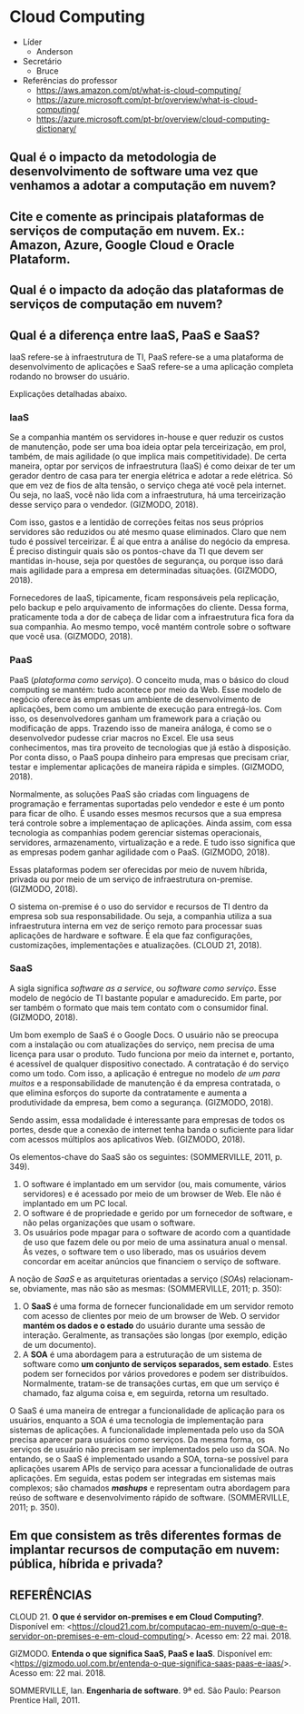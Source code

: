 # Cloud Computing

 - Líder
	 - Anderson
 - Secretário
	 - Bruce
 - Referências do professor  
	 - https://aws.amazon.com/pt/what-is-cloud-computing/
	 - https://azure.microsoft.com/pt-br/overview/what-is-cloud-computing/
	 - https://azure.microsoft.com/pt-br/overview/cloud-computing-dictionary/

## Qual é o impacto da metodologia de desenvolvimento de software uma vez que venhamos a adotar a computação em nuvem?

## Cite e comente as principais plataformas de serviços de computação em nuvem. Ex.: Amazon, Azure, Google Cloud e Oracle Plataform.

## Qual é o impacto da adoção das plataformas de serviços de computação em nuvem?

## Qual é a diferença entre IaaS, PaaS e SaaS?

IaaS refere-se à infraestrutura de TI, PaaS refere-se a uma plataforma de desenvolvimento de aplicações e SaaS refere-se a uma aplicação completa rodando no browser do usuário.

Explicações detalhadas abaixo.

### IaaS

Se a companhia mantém os servidores in-house e quer reduzir os custos de manutenção, pode ser uma boa ideia optar pela terceirização, em prol, também, de mais agilidade (o que implica mais competitividade). De certa maneira, optar por serviços de infraestrutura (IaaS) é como deixar de ter um gerador dentro de casa para ter energia elétrica e adotar a rede elétrica. Só que em vez de fios de alta tensão, o serviço chega até você pela internet. Ou seja, no IaaS, você não lida com a infraestrutura, há uma terceirização desse serviço para o vendedor. (GIZMODO, 2018).

Com isso, gastos e a lentidão de correções feitas nos seus próprios servidores são reduzidos ou até mesmo quase eliminados. Claro que nem tudo é possível terceirizar. É aí que entra a análise do negócio da empresa. É preciso distinguir quais são os pontos-chave da TI que devem ser mantidas in-house, seja por questões de segurança, ou porque isso dará mais agilidade para a empresa em determinadas situações. (GIZMODO, 2018).

Fornecedores de IaaS, tipicamente, ficam responsáveis pela replicação, pelo backup e pelo arquivamento de informações do cliente. Dessa forma, praticamente toda a dor de cabeça de lidar com a infraestrutura fica fora da sua companhia. Ao mesmo tempo, você mantém controle sobre o software que você usa. (GIZMODO, 2018).

### PaaS

PaaS (*plataforma como serviço*). O conceito muda, mas o básico do cloud computing se mantém: tudo acontece por meio da Web. Esse modelo de negócio oferece às empresas um ambiente de desenvolvimento de aplicações, bem como um ambiente de execução para entregá-los. Com isso, os desenvolvedores ganham um framework para a criação ou modificação de apps. Trazendo isso de maneira análoga, é como se o desenvolvedor pudesse criar macros no Excel. Ele usa seus conhecimentos, mas tira proveito de tecnologias que já estão à disposição. Por conta disso, o PaaS poupa dinheiro para empresas que precisam criar, testar e implementar aplicações de maneira rápida e simples. (GIZMODO, 2018).

Normalmente, as soluções PaaS são criadas com linguagens de programação e ferramentas suportadas pelo vendedor e este é um ponto para ficar de olho. É usando esses mesmos recursos que a sua empresa terá controle sobre a implementaçao de aplicações. Ainda assim, com essa tecnologia as companhias podem gerenciar sistemas operacionais, servidores, armazenamento, virtualização e a rede. E tudo isso significa que as empresas podem ganhar agilidade com o PaaS. (GIZMODO, 2018).

Essas plataformas podem ser oferecidas por meio de nuvem híbrida, privada ou por meio de um serviço de infraestrutura on-premise. (GIZMODO, 2018).

O sistema on-premise é o uso do servidor e recursos de TI dentro da empresa sob sua responsabilidade. Ou seja, a companhia utiliza a sua infraestrutura interna em vez de seriço remoto para processar suas aplicações de hardware e software. É ela que faz configurações, customizações, implementações e atualizações. (CLOUD 21, 2018).

### SaaS

A sigla significa *software as a service*, ou *software como serviço*. Esse modelo de negócio de TI bastante popular e amadurecido. Em parte, por ser também o formato que mais tem contato com o consumidor final. (GIZMODO, 2018).

Um bom exemplo de SaaS é o Google Docs. O usuário não se preocupa com a instalação ou com atualizações do serviço, nem precisa de uma licença para usar o produto. Tudo funciona por meio da internet e, portanto, é acessível de qualquer dispositivo conectado. A contratação é do serviço como um todo. Com isso, a aplicação é entregue no modelo *de um para muitos* e a responsabilidade de manutenção é da empresa contratada, o que elimina esforços do suporte da contratamente e aumenta a produtividade da empresa, bem como a segurança.  (GIZMODO, 2018).

Sendo assim, essa modalidade é interessante para empresas de todos os portes, desde que a conexão de internet tenha banda o suficiente para lidar com acessos múltiplos aos aplicativos Web. (GIZMODO, 2018).

Os elementos-chave do SaaS são os seguintes: (SOMMERVILLE, 2011, p. 349).

1.  O software é implantado em um servidor (ou, mais comumente, vários servidores) e é acessado por meio de um browser de Web. Ele não é implantado em um PC local.
1.  O software é de propriedade e gerido por um fornecedor de software, e não pelas organizações que usam o software.
1.  Os usuários pode mpagar para o software de acordo com a quantidade de uso que fazem dele ou por meio de uma assinatura anual o mensal. Às vezes, o software tem o uso liberado, mas os usuários devem concordar em aceitar anúncios que financiem o serviço de software.

A noção de *SaaS* e as arquiteturas orientadas a serviço (*SOA*s) relacionam-se, obviamente, mas não são as mesmas: (SOMMERVILLE, 2011; p. 350):

1.  O **SaaS** é uma forma de fornecer funcionalidade em um servidor remoto com acesso de clientes por meio de um browser de Web. O servidor **mantém os dados e o estado** do usuário durante uma sessão de interação. Geralmente, as transações são longas (por exemplo, edição de um documento).
1.  A **SOA** é uma abordagem para a estruturação de um sistema de software como **um conjunto de serviços separados, sem estado**. Estes podem ser fornecidos por vários provedores e podem ser distribuídos. Normalmente, tratam-se de transações curtas, em que um serviço é chamado, faz alguma coisa e, em seguirda, retorna um resultado.

O SaaS é uma maneira de entregar a funcionalidade de aplicação para os usuários, enquanto a SOA é uma tecnologia de implementação para sistemas de aplicações. A funcionalidade implementada pelo uso da SOA precisa aparecer para usuários como serviços. Da mesma forma, os serviços de usuário não precisam ser implementados pelo uso da SOA. No entando, se o SaaS é implementado usando a SOA, torna-se possível para aplicações usarem APIs de serviço para acessar a funcionalidade de outras aplicações. Em seguida, estas podem ser integradas em sistemas mais complexos; são chamados ***mashups*** e representam outra abordagem para reúso de software e desenvolvimento rápido de software. (SOMMERVILLE, 2011; p. 350).

## Em que consistem as três diferentes formas de implantar recursos de computação em nuvem: pública, híbrida e privada?

## REFERÊNCIAS

CLOUD 21. **O que é servidor on-premises e em Cloud Computing?**. Disponível em: <<https://cloud21.com.br/computacao-em-nuvem/o-que-e-servidor-on-premises-e-em-cloud-computing/>>. Acesso em: 22 mai. 2018.

GIZMODO. **Entenda o que significa SaaS, PaaS e IaaS**. Disponível em: <<https://gizmodo.uol.com.br/entenda-o-que-significa-saas-paas-e-iaas/>>. Acesso em: 22 mai. 2018.

SOMMERVILLE, Ian. **Engenharia de software**. 9ª ed. São Paulo: Pearson Prentice Hall, 2011.